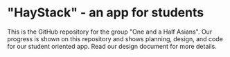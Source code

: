 # "HayStack" - an app for students
This is the GitHub repository for the group "One and a Half Asians".
Our progress is shown on this repository and shows planning, design, and code for our student oriented app.
Read our design document for more details.
